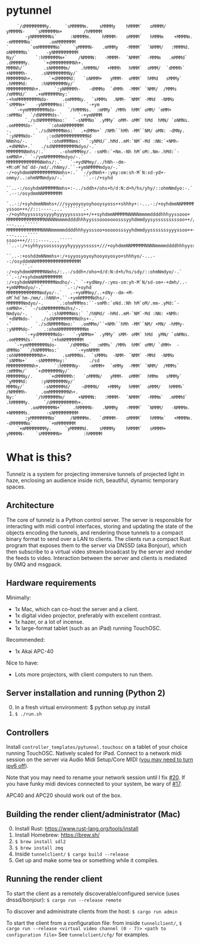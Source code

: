 # pytunnel
```
    `/dMMMMMMMMy.     `sMMMMMm.    sMMMMy    hMMMM`   oMMMM/    yMMMMN-    `sMMMMMMm+        /hMMMMM
       -yNMMMMMMNs`     :NMMMMm.    hMMMM-   oMMMM`   hMMMm    +MMMMm.    -mMMMMMNo`      .omMMMMMMM
`        `omMMMMMMNo`    `yMMMMN-   .mMMMy   -MMMM`  `NMMM/   :MMMMd.    oNMMMMNs`      -yNMMMMMMMMM
Ny/`       `:hMMMMMMm+`    /NMMMN:   -MMMM-  `NMMM`  -MMMm   .mMMMd`   .dMMMMMy.     `+dMMMMMMMMNh+.
MMMNh/`       .sNMMMMMm/    .hMMMN/   +MMMh   hMMM`  oMMM/  `dMMMh`   +NMMMMh-     .sNMMMMMMMNy/`
MMMMMMNh+.      `+dMMMMMd:   `oNMMM+   yMMM-  oMMM`  hMMd   sMMMy`  .hMMMMd:     :hNMMMMMMNy/`
MMMMMMMMMNh+.     `:yNMMMMh-   -dMMMo  `dMMh  -MMM` `NMM/  /MMMs   /mMMMd/`   .+mMMMMMMmy:`
-+hmMMMMMMMMNdo-     .omMMMNy.  `sMMMs  .NMM- `NMM` -MMd  -NMMo  `sMMMm+`   -yNMMMMMms:`       `-+ym
   `-+ymMMMMMMMNdo-    `/hMMMNs.  :mMMy` /MMh  hMM` oMM/ `mMM+  :mMMNo`  `/dNMMMMds-`      `-+ymNMMM
       `./sdNMMMMMNmo:`  `-sNMMNo` .yMMy` oMM- oMM` hMd  hMN/ `oNMNs.  .omMMMMdo-`     `:ohmNMMMMMMM
-.         `./sdNMMMMNms:`  .+dMMm+` /NMh``hMh -MM``NM/ oMN: -dMNy. `:yNMMNdo-`    .:odNMMMMMMMMMMNd
NNmho/-.       `.:ohmMMMNms:` `:yNMd/`.hMd..mM:`NM`-Md :NN:`+NMh- .+dNMNh+.`   ./sdNMMMMMMMMNdyo/-.`
MMMMMMNNmhs/:.`     .-ohmMMMmy/. -smMh:`+Nm.-Nh hM`oM:.Nm-.hMd:`-smMNh+.` `-/ymNMMMMMMmdyo/-.`
MMMMMMMMMMMMNNmhs/:.`   `-+ydNMmy/../hNh--dm-+M:oM`hd`dd-/md/./hNmy/.``-+ymNMMMMmdyo/-.`
-/+oyhdmmNMMMMMMMMNNmhs+:.` `-/ydNmh+-:ymy:om:sh-M`N:sd-yd+-ommy/..:ohmNMNmdyo/-.`       ``.-:/+syhd
      ``..-:/osyhdmNMMMMMNmhs+:-../sddh+/ohs+h/d:N:d+h/hs/yhy/::ohmNmdyo:-.`   `.--:/osydmmNNMMMMMMM
                 `..-:/+syhdmmNNmhs+///syyooyoyoyhooysyoss++shhhy+:-...-:/+oyhdmmNNMMMMMMMMMMMMMMMMM
yssoo+++//:::----....````````.--/+oyhhyyssssysyyyhyyyyysssss++/++syhdmmNMMMMNNNNNmmmmddddhhhyyssooo+
MMMMMMMMMMMMMMNNNNNmmmmddddhhhyysssooooooosssyyhdmmdyysysssssssssoo++///:::----....`````
MMMMMMMMMMMMMNNNNmmmmmddddhhhyysssoo+ooooosssyyhdmmdyysssssssyyyssoo+++//:::----.....````
ssoo+++//:::----....````` ``..-:/+syhhyysossssyyyhyyyyysssss+///+oyhdmmNNMMMMMNNNNmmmmddddhhhyysssoo
                ``..-:+oshddmNNmmhs+:/+syyosyoyoyhooyoyosyo+shhhyo/-...--:/osyddmNNMMMMMMMMMMMMMMMMM
      ``.--/+oyhdmmNMMMMNNmhs/:..-/sddh+/oho+d/d:N:d+h/hs/sdy/::ohmNmdyo/-.`   ``.-:/+syhdmmNMMMMMMM
:/+syhdmNNMMMMMMMMNmdho/-.` `-+ydNmy/-:yms-sm:yh-M`N/sd-sm+-+dmh/..-+ymNMMmdyo/-.`        `.-:/+oyhd
MMMMMMMMMMMMNmdyo/-.`   .-+ymMMmy/..+dNy--dm-+M-oM`hd`hm-/mm/.:hNNh+.``-+ymNMMMMNdhs/-.`
MMMMMMNmdyo/-.     `.:ohmMMMms:``-smMh:`oNd.:Nh hM`oM/.mm-.yMd:`-smMNh+.` `-/sdNMMMMMMNdhs/-.`
Nmdyo/-.       `.:shNMMMNms:` `/hNMd/ -hMd..mM-`NM`-Md :NN: +NMh: `+dNMNdo-`   ./sdNMMMMMMMMNdhs+-.`
-`         `./sdNMMMMNmo:`  .omMMm/``+NMh``hMh -MM``NM/ +MN/ -hMMy-  :yNMMMdo-`    .:ohmNMMMMMMMMMNm
       `-+ydMMMMMMNdo-   `-yNMMm+` .yMMy` sMM- oMM` hMd  yMN/ `oNMNs.  .omMMMMds-`     `:+hmNMMMMMMM
   `-+ymMMMMMMMNdo-    `/dMMMNo`  :mMMs` /MMh  hMM` oMM/ `dMM+  -dMMNo`  `/hNMMMMms:`      `-+ymNMMM
:ohNMMMMMMMMNh+.     .smMMMNs.  `sMMMo  -NMM- `NMM` -MMd  -NMMo  `sNMMm+`   -sNMMMMMmy:`        ./sd
MMMMMMMMMNh+.     `:hMMMMNy-   -mMMM+  `mMMy  -MMM` `NMM/  /MMMs`  :mMMMm/`   `+dMMMMMMNy/`
MMMMMMNy/.      `+dMMMMMh:   `oMMMN/   yMMM-  oMMM`  hMMm   sMMMy`  `yMMMMd:     :yNMMMMMMNy/`
MMMNy/`       -sNMMMMMd/    -dMMMN/   +MMMy   hMMM`  oMMM/   hMMMh`   /NMMMMh-     .omMMMMMMMNh+.
Ny:`       `/hMMMMMMm/     +NMMMN:   :MMMM-  `NMMM`  -MMMm`  .mMMMd`   .hMMMMMy.     `/dMMMMMMMMMh+.
         .omMMMMMMN+`    .hMMMMN-   .NMMMy   -MMMM`  `NMMM/   -NMMMm.    +NMMMMMs.      -sNMMMMMMMMM
       :yMMMMMMMNo`     /NMMMMm.   `dMMMM-   oMMMM`   hMMMm`   +MMMMm.    -dMMMMMNo`      `+mMMMMMMM
    `+mMMMMMMMMy.     `yMMMMMd.    sMMMMy    hMMMM`   oMMMM+    yMMMMN-    `sMMMMMMN+        :hMMMMM
```
# What is this?

Tunnelz is a system for projecting immersive tunnels of projected light in haze,
enclosing an audience inside rich, beautiful, dynamic temporary spaces.

## Architecture

The core of tunnelz is a Python control server.  The server is responsible for
interacting with midi control interfaces, storing and updating the state of the
objects encoding the tunnels, and rendering those tunnels to a compact binary
format to send over a LAN to clients.  The clients run a compact Rust program
that exposes them to the server via DNSSD (aka Bonjour), which then subscribe to
a virtual video stream broadcast by the server and render the feeds to video.
Interaction between the server and clients is mediated by 0MQ and msgpack.

## Hardware requirements

Minimally:
- 1x Mac, which can co-host the server and a client.
- 1x digital video projector, preferably with excellent contrast.
- 1x hazer, or a lot of incense.
- 1x large-format tablet (such as an iPad) running TouchOSC.

Recommended:
- 1x Akai APC-40

Nice to have:
- Lots more projectors, with client computers to run them.

## Server installation and running (Python 2)

0. In a fresh virtual environment: $ python setup.py install
0. `$ ./run.sh`

## Controllers

Install `controller_templates/pytunnel.touchosc` on a tablet of your choice running TouchOSC.  Natively scaled for iPad.  Connect to a network midi session on the server via Audio Midi Setup/Core MIDI ([you may need to turn ipv6 off](https://discussions.apple.com/thread/7695767)).

Note that you may need to rename your network session until I fix [#20](https://github.com/generalelectrix/pytunnel/issues/20).  If you have funky midi devices connected to your system, be wary of [#17](https://github.com/generalelectrix/pytunnel/issues/17).

APC40 and APC20 should work out of the box.

## Building the render client/administrator (Mac)

0. Install Rust: https://www.rust-lang.org/tools/install
0. Install Homebrew: https://brew.sh/
0. `$ brew install sdl2`
0. `$ brew install zmq`
0. Inside `tunnelclient/` `$ cargo build --release`
0. Get up and make some tea or something while it compiles.

## Running the render client

To start the client as a remotely discoverable/configured service (uses dnssd/bonjour):
`$ cargo run --release remote`

To discover and administrate clients from the host:
`$ cargo run admin`

To start the client from a configuration file: from inside `tunnelclient/`,
`$ cargo run --release <virtual video channel (0 - 7)> <path to configuration file>`
See `tunnelclient/cfg/` for examples.